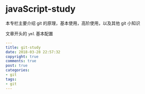 # javaScript-study

本专栏主要介绍 git 的原理，基本使用，高阶使用，以及其他 git 小知识

文章开头的 `yml` 基本配置

```yml
---
title: git-study
date: 2018-03-28 22:57:32
copyright: true
comments: true
post: true
categories:
- git
tags:
- git
---
```

